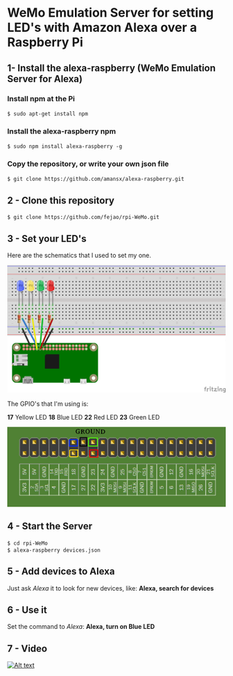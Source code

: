 # WeMo Emulation Server for setting LED's with Amazon Alexa over a Raspberry Pi

## 1- Install the alexa-raspberry (WeMo Emulation Server for Alexa)

### Install npm at the Pi
```
$ sudo apt-get install npm
```

### Install the alexa-raspberry npm
```
$ sudo npm install alexa-raspberry -g
```

### Copy the repository, or write your own json file
```
$ git clone https://github.com/amansx/alexa-raspberry.git
```

## 2 - Clone this repository
```
$ git clone https://github.com/fejao/rpi-WeMo.git
```

## 3 - Set your LED's
Here are the schematics that I used to set my one.

![Alt text](pics/WeMo_01_bb.png?raw=true "Raspberry Connections 1")

The GPIO's that I'm using is:

**17** Yellow LED
**18** Blue LED
**22** Red LED
**23** Green LED

![Alt text](pics/GPIO_pins_output.png?raw=true "Raspberry Connections 2")


## 4 - Start the Server
```
$ cd rpi-WeMo
$ alexa-raspberry devices.json
```

## 5 - Add devices to Alexa
Just ask *Alexa* it to look for new devices, like:
**Alexa, search for devices**

## 6 - Use it
Set the command to *Alexa*:
**Alexa, turn on Blue LED**

## 7 - Video

[![Alt text](https://img.youtube.com/vi/9fiR6n89Ilc/0.jpg)](https://www.youtube.com/watch?v=9fiR6n89Ilc)
